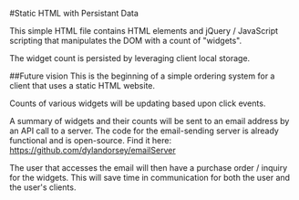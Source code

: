 #Static HTML with Persistant Data

This simple HTML file contains HTML elements and jQuery / JavaScript scripting that manipulates the DOM with a count of "widgets".

The widget count is persisted by leveraging client local storage.

##Future vision
This is the beginning of a simple ordering system for a client that uses a static HTML website.

Counts of various widgets will be updating based upon click events.

A summary of widgets and their counts will be sent to an email address by an API call to a server. The code for the email-sending server is already functional and is open-source.
Find it here: https://github.com/dylandorsey/emailServer

The user that accesses the email will then have a purchase order / inquiry for the widgets. This will save time in communication for both the user and the user's clients.